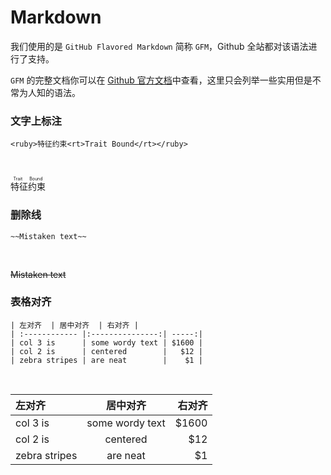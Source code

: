 # Markdown
我们使用的是 `GitHub Flavored Markdown` 简称 `GFM`，Github 全站都对该语法进行了支持。

`GFM` 的完整文档你可以在 [Github 官方文档](https://docs.github.com/cn/get-started/writing-on-github/getting-started-with-writing-and-formatting-on-github)中查看，这里只会列举一些实用但是不常为人知的语法。

### 文字上标注

```
<ruby>特征约束<rt>Trait Bound</rt></ruby>
```

<br />

<ruby>特征约束<rt>Trait Bound</rt></ruby>


### 删除线

```
~~Mistaken text~~
```

<br />

~~Mistaken text~~


### 表格对齐

```
| 左对齐  | 居中对齐  | 右对齐 |
| :------------ |:---------------:| -----:|
| col 3 is      | some wordy text | $1600 |
| col 2 is      | centered        |   $12 |
| zebra stripes | are neat        |    $1 |
```

<br />

| 左对齐  | 居中对齐  | 右对齐 |
| :------------ |:---------------:| -----:|
| col 3 is      | some wordy text | $1600 |
| col 2 is      | centered        |   $12 |
| zebra stripes | are neat        |    $1 |

